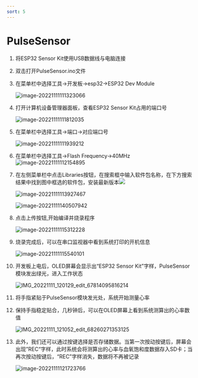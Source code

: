 ```yaml
---
sort: 5
---
```


# PulseSensor

1. 将ESP32 Sensor Kit使用USB数据线与电脑连接

2. 双击打开PulseSensor.ino文件

3. 在菜单栏中选择工具->开发板->esp32->ESP32 Dev Module

   ![image-20221111111323066](https://addison-cq.github.io/ESP32SensorKit/images/image-20221111111323066.png)

4. 打开计算机设备管理器面板，查看ESP32 Sensor Kit占用的端口号

   ![image-20221111111812035](https://addison-cq.github.io/ESP32SensorKit/images/image-20221111111812035.png)

5. 在菜单栏中选择工具->端口->对应端口号

   ![image-20221111111939212](https://addison-cq.github.io/ESP32SensorKit/images/image-20221111111939212.png)

6. 在菜单栏中选择工具->Flash Frequency->40MHz![image-20221111112154895](https://addison-cq.github.io/ESP32SensorKit/images/image-20221111112154895.png)

7. 在左侧菜单栏中点击Libraries按钮，在搜索框中输入软件包名称，在下方搜索结果中找到图中框选的软件包，安装最新版本![](https://addison-cq.github.io/ESP32SensorKit/images/image-20221111113050326.png)

   ![image-20221111113927467](https://addison-cq.github.io/ESP32SensorKit/images/image-20221111113927467.png)

   ![image-20221111140507942](https://addison-cq.github.io/ESP32SensorKit/images/image-20221111140507942.png)

8. 点击上传按钮,开始编译并烧录程序

   ![image-20221111115312228](https://addison-cq.github.io/ESP32SensorKit/images/image-20221111115312228.png)

9. 烧录完成后，可以在串口监视器中看到系统打印的开机信息

   ![image-20221111115540101](https://addison-cq.github.io/ESP32SensorKit/images/image-20221111115540101.png)
   
9. 开发板上电后，OLED屏幕会显示出“ESP32 Sensor Kit”字样，PulseSensor模块发出绿光，进入工作状态

   ![IMG_20221111_120129_edit_67814095816214](https://addison-cq.github.io/ESP32SensorKit/images/IMG_20221208_153235_edit_494155319177722.jpg)
   
9. 将手指紧贴于PulseSensor模块发光处，系统开始测量心率

9. 保持手指稳定贴合，几秒钟后，可以在OLED屏幕上看到系统测算出的心率数值

   ![IMG_20221111_121052_edit_68260271353125](https://addison-cq.github.io/ESP32SensorKit/images/IMG_20221208_173118_edit_497015968041869.jpg)
   
9. 此外，我们还可以通过按键选择是否存储数据。当第一次按动按键后，屏幕会出现”REC“字样，此时系统会将测算出的心率与血氧饱和度数据存入SD卡；当再次按动按键后，“REC”字样消失，数据将不再被记录

   ![image-20221111121723766](https://addison-cq.github.io/ESP32SensorKit/images/IMG_20221208_155852_edit_494582712357344.png)

